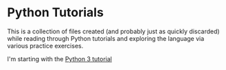 # Python Tutorials

This is a collection of files created (and probably just as quickly discarded) 
while reading through Python tutorials and exploring the language via various
practice exercises.

I'm starting with the [Python 3 tutorial](https://docs.python.org/3/tutorial/)
